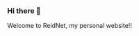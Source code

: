 ### Hi there 👋
Welcome to ReidNet, my personal website!!

        
                                                                                            
